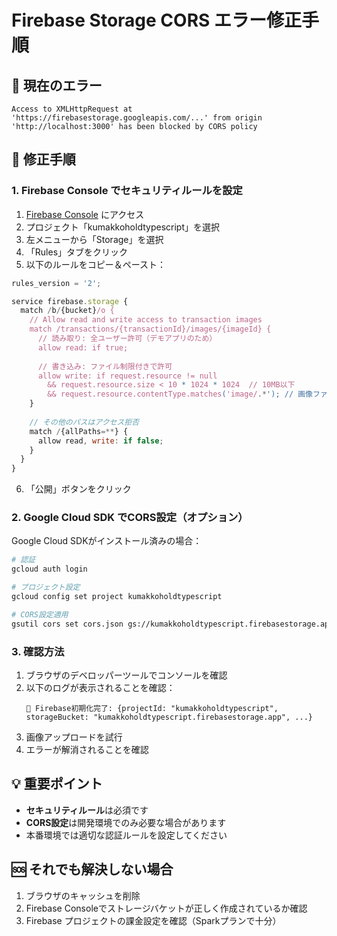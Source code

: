 # Firebase Storage CORS エラー修正手順

## 🚨 現在のエラー
```
Access to XMLHttpRequest at 'https://firebasestorage.googleapis.com/...' from origin 'http://localhost:3000' has been blocked by CORS policy
```

## 🔧 修正手順

### 1. Firebase Console でセキュリティルールを設定

1. [Firebase Console](https://console.firebase.google.com/) にアクセス
2. プロジェクト「kumakkoholdtypescript」を選択
3. 左メニューから「Storage」を選択
4. 「Rules」タブをクリック
5. 以下のルールをコピー＆ペースト：

```javascript
rules_version = '2';

service firebase.storage {
  match /b/{bucket}/o {
    // Allow read and write access to transaction images
    match /transactions/{transactionId}/images/{imageId} {
      // 読み取り: 全ユーザー許可（デモアプリのため）
      allow read: if true;
      
      // 書き込み: ファイル制限付きで許可
      allow write: if request.resource != null
        && request.resource.size < 10 * 1024 * 1024  // 10MB以下
        && request.resource.contentType.matches('image/.*'); // 画像ファイルのみ
    }
    
    // その他のパスはアクセス拒否
    match /{allPaths=**} {
      allow read, write: if false;
    }
  }
}
```

6. 「公開」ボタンをクリック

### 2. Google Cloud SDK でCORS設定（オプション）

Google Cloud SDKがインストール済みの場合：

```bash
# 認証
gcloud auth login

# プロジェクト設定
gcloud config set project kumakkoholdtypescript

# CORS設定適用
gsutil cors set cors.json gs://kumakkoholdtypescript.firebasestorage.app
```

### 3. 確認方法

1. ブラウザのデベロッパーツールでコンソールを確認
2. 以下のログが表示されることを確認：
   ```
   🔧 Firebase初期化完了: {projectId: "kumakkoholdtypescript", storageBucket: "kumakkoholdtypescript.firebasestorage.app", ...}
   ```
3. 画像アップロードを試行
4. エラーが解消されることを確認

## 💡 重要ポイント

- **セキュリティルール**は必須です
- **CORS設定**は開発環境でのみ必要な場合があります
- 本番環境では適切な認証ルールを設定してください

## 🆘 それでも解決しない場合

1. ブラウザのキャッシュを削除
2. Firebase Consoleでストレージバケットが正しく作成されているか確認
3. Firebase プロジェクトの課金設定を確認（Sparkプランで十分）
